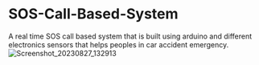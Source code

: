 # SOS-Call-Based-System
A real time SOS call based system that is built using arduino and different electronics sensors that helps peoples in car accident emergency.
![Screenshot_20230827_132913](https://github.com/amandeepsirohi/SOS-Call-Based-System/assets/125798090/89dba9b2-d4df-4e0b-bafd-0a8ebef643b3)
